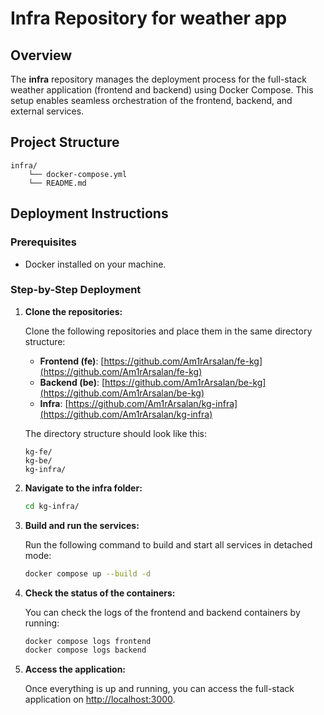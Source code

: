 # Infra Repository for weather app

## Overview

The **infra** repository manages the deployment process for the full-stack weather application (frontend and backend) using Docker Compose. This setup enables seamless orchestration of the frontend, backend, and external services.

## Project Structure

```
infra/
    └── docker-compose.yml
    └── README.md
```

## Deployment Instructions

### Prerequisites
- Docker installed on your machine.

### Step-by-Step Deployment

1. **Clone the repositories:**

   Clone the following repositories and place them in the same directory structure:

   - **Frontend (fe)**: [https://github.com/Am1rArsalan/fe-kg](https://github.com/Am1rArsalan/fe-kg)
   - **Backend (be)**: [https://github.com/Am1rArsalan/be-kg](https://github.com/Am1rArsalan/be-kg)
   - **Infra**: [https://github.com/Am1rArsalan/kg-infra](https://github.com/Am1rArsalan/kg-infra)

   The directory structure should look like this:

   ```
   kg-fe/
   kg-be/
   kg-infra/
   ```

2. **Navigate to the infra folder:**

   ```bash
   cd kg-infra/
   ```

3. **Build and run the services:**

   Run the following command to build and start all services in detached mode:

   ```bash
   docker compose up --build -d
   ```

4. **Check the status of the containers:**

   You can check the logs of the frontend and backend containers by running:

   ```bash
   docker compose logs frontend
   docker compose logs backend
   ```

5. **Access the application:**

   Once everything is up and running, you can access the full-stack application on [http://localhost:3000](http://localhost:3000).
